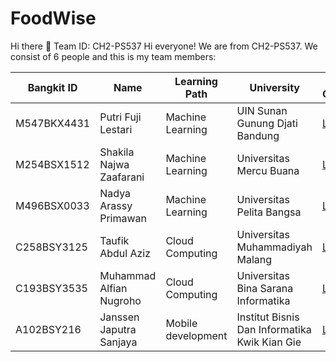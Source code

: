 # FoodWise
Hi there 👋
Team ID: CH2-PS537 Hi everyone! We are from CH2-PS537. We consist of 6 people and this is my team members:

| Bangkit ID    | Name                        | Learning Path        | University                                     | Let's Connect                    |
| ------------- | --------------------------- | -------------------- | ---------------------------------------------- | -------------------------------- |
| M547BKX4431   | Putri Fuji Lestari          |  Machine Learning    |  UIN Sunan Gunung Djati Bandung                |      [LinkedIn](#)               |
| M254BSX1512   | Shakila Najwa Zaafarani     |  Machine Learning    | Universitas Mercu Buana                        |      [LinkedIn](#)               |
| M496BSX0033   | Nadya Arassy Primawan       |  Machine Learning    | Universitas Pelita Bangsa                      |      [LinkedIn](#)               |
| C258BSY3125   | Taufik Abdul Aziz           |  Cloud Computing     | Universitas Muhammadiyah Malang                |      [LinkedIn](https://www.linkedin.com/in/taufik-abdul-aziz-7537b6237/)               |
| C193BSY3535   | Muhammad Alfian Nugroho     |  Cloud Computing     | Universitas Bina Sarana Informatika            |      [LinkedIn](#)               |
| A102BSY216    | Janssen Japutra Sanjaya     |  Mobile development  |  Institut Bisnis Dan Informatika Kwik Kian Gie |      [LinkedIn](#)               |
